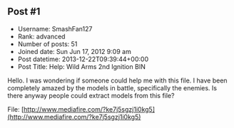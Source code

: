 ## Post #1
- Username: SmashFan127
- Rank: advanced
- Number of posts: 51
- Joined date: Sun Jun 17, 2012 9:09 am
- Post datetime: 2013-12-22T09:39:44+00:00
- Post Title: Help: Wild Arms 2nd Ignition BIN

Hello. I was wondering if someone could help me with this file. I have been completely amazed by the models in battle, specifically the enemies. Is there anyway people could extract models from this file?

File: [http://www.mediafire.com/?ke7j5sgzj1i0kg5](http://www.mediafire.com/?ke7j5sgzj1i0kg5)
